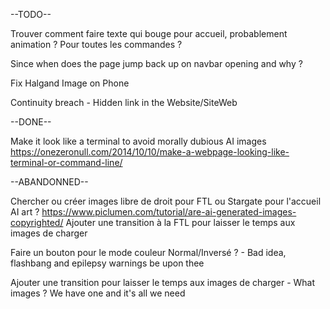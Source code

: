 --TODO--

Trouver comment faire texte qui bouge pour accueil, probablement animation ? Pour toutes les commandes ?

Since when does the page jump back up on navbar opening and why ?

Fix Halgand Image on Phone

Continuity breach - Hidden link in the Website/SiteWeb


--DONE--

Make it look like a terminal to avoid morally dubious AI images https://onezeronull.com/2014/10/10/make-a-webpage-looking-like-terminal-or-command-line/ 








--ABANDONNED--

Chercher ou créer images libre de droit pour FTL ou Stargate pour l'accueil
AI art ? https://www.piclumen.com/tutorial/are-ai-generated-images-copyrighted/
Ajouter une transition à la FTL pour laisser le temps aux images de charger

Faire un bouton pour le mode couleur Normal/Inversé ? - Bad idea, flashbang and epilepsy warnings be upon thee

Ajouter une transition pour laisser le temps aux images de charger - What images ? We have one and it's all we need
